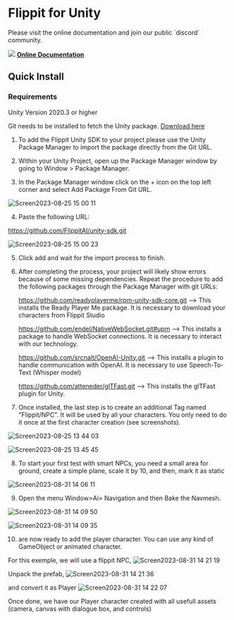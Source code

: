 # Flippit for Unity

<p>
Please visit the online documentation and join our public `discord` community.

![](https://i.imgur.com/zGamwPM.png) **[Online Documentation](https://flippitai.notion.site/Unity-SDK-fb1a3d5acfbb433e9334ffb124b8800c )**
</p>

## Quick Install
### Requirements
Unity Version 2020.3 or higher

Git needs to be installed to fetch the Unity package. [Download here](https://git-scm.com/downloads)

1. To add the Flippit Unity SDK to your project please use the Unity Package Manager to import the package directly from the Git URL.

2. Within your Unity Project, open up the Package Manager window by going to Window > Package Manager.

3. In the Package Manager window click on the + icon on the top left corner and select Add Package From Git URL.

![Screen2023-08-25 15 00 11](https://github.com/FlippitAI/unity-sdk/assets/1887378/0401e12a-253e-4e3e-9188-bc641bef40ee)

4. Paste the following URL:

https://github.com/FlippitAI/unity-sdk.git

![Screen2023-08-25 15 00 23](https://github.com/FlippitAI/unity-sdk/assets/1887378/811166a7-7a9e-46fe-915a-52bff5a9bba0)

5. Click add and wait for the import process to finish.

6. After completing the process, your project will likely show errors because of some missing dependencies.
Repeat the procedure to add the following packages through the Package Manager with git URLs:
   
   https://github.com/readyplayerme/rpm-unity-sdk-core.git --> This installs the Ready Player Me package. It is necessary to download your characters from Flippit Studio
   
   https://github.com/endel/NativeWebSocket.git#upm --> This installs a package to handle WebSocket connections. It is necessary to interact with our technology.
   
   https://github.com/srcnalt/OpenAI-Unity.git --> This installs a plugin to handle communication with OpenAI. It is necessary to use Speech-To-Text (Whisper model)

   https://github.com/atteneder/glTFast.git --> This installs the glTFast plugin for Unity.
   
7. Once installed, the last step is to create an additional Tag named "Flippit/NPC". It will be used by all your characters. You only need to do it once at the first character creation (see screenshots).
   
![Screen2023-08-25 13 44 03](https://github.com/FlippitAI/unity-sdk/assets/1887378/f8b730d2-ad73-4e3c-a111-bbd9c2159589)

![Screen2023-08-25 13 45 45](https://github.com/FlippitAI/unity-sdk/assets/1887378/5e5db71e-b64b-4a56-9b84-8cdc0be12464)

8. To start your first test with smart NPCs, you need a small area for ground, create a simple plane, scale it by 10, and then, mark it as static

![Screen2023-08-31 14 06 11](https://github.com/FlippitAI/unity-sdk/assets/1887378/36bf9c5d-b395-4cb3-a1da-51b6dc75f976)

9. Open the menu Window>Ai> Navigation and then Bake the Navmesh.

![Screen2023-08-31 14 09 50](https://github.com/FlippitAI/unity-sdk/assets/1887378/959818fc-c200-46d2-8bdb-d0c806f31a6d)

![Screen2023-08-31 14 09 35](https://github.com/FlippitAI/unity-sdk/assets/1887378/887d3ee3-9a94-4a7e-8dc1-56baa3e4b7e4)

10. are now ready to add the player character. You can use any kind of GameObject or animated character.

For this exemple, we will use a flippit NPC, 
![Screen2023-08-31 14 21 19](https://github.com/FlippitAI/unity-sdk/assets/1887378/577ce0b5-5ceb-45ca-aa57-617f86204323)


Unpack the prefab,
![Screen2023-08-31 14 21 36](https://github.com/FlippitAI/unity-sdk/assets/1887378/125ccb73-3ce2-4452-b8f7-06ed588ec2df)


and convert it as Player
![Screen2023-08-31 14 22 07](https://github.com/FlippitAI/unity-sdk/assets/1887378/b82e9cc6-4b43-4575-94a0-2b595e94cf67)

Once done, we have our Player character created with all usefull assets (camera, canvas with dialogue box, and controls)

